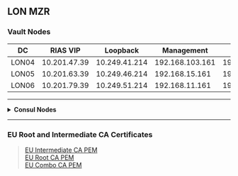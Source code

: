## LON MZR


### Vault Nodes
DC | RIAS VIP | Loopback | Management | GenCTL VIP
--- | --- | --- | --- | ---
LON04 | 10.201.47.39 | 10.249.41.214 | 192.168.103.161 | 192.168.105.219
LON05 | 10.201.63.39 | 10.249.46.214 | 192.168.15.161 | 192.168.13.219
LON06 | 10.201.79.39 | 10.249.51.214 | 192.168.11.161 | 192.168.13.219

---

<details>
<summary><b>Consul Nodes</b></summary>


DC | Hostname | Hostname Shortcut | Node # | RIAS/MSS | Loopback | GenCTL/Mgt 
--- |  --- | --- | :---: | --- | --- | ---
LON04 | lon1-qz1-sr4-rk103-s16 | lon04-consul1 | 1 | 10.201.47.16 | 10.249.41.215 | 192.168.103.163 
LON04 | lon1-qz1-sr4-rk103-s17 | lon04-consul2 | 2 | 10.201.47.17 | 10.249.41.216 | 192.168.103.165 
LON05 | lon2-qz1-sr2-rk015-s16 | lon05-consul1 | 1 | 10.201.63.16 | 10.249.46.215 | 192.168.15.163
LON05 | lon2-qz1-sr2-rk015-s17 | lon05-consul2 | 2 | 10.201.63.17 | 10.249.46.216 | 192.168.15.165
LON06 | lon3-qz1-sr2-rk011-s16 | lon06-consul1 | 1 | 10.201.79.16 | 10.249.51.215 | 192.168.11.163    
LON06 | lon3-qz1-sr2-rk011-s17 | lon06-consul2 | 2 | 10.201.79.17 | 10.249.51.216 | 192.168.11.165 


</details>






---

### EU Root and Intermediate CA Certificates
> [EU Intermediate CA PEM](https://github.ibm.com/gensec/OperatorVault-Public/wiki/files/certs/eu-intermediate-ca.pem)  
> [EU Root CA PEM](https://github.ibm.com/gensec/OperatorVault-Public/wiki/files/certs/eu-root-ca.pem)  
> [EU Combo CA PEM](https://github.ibm.com/gensec/OperatorVault-Public/wiki/files/certs/eu-ca.pem)  
